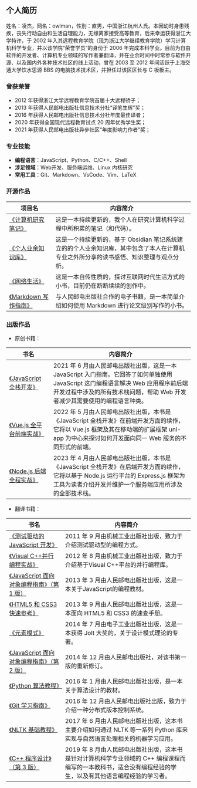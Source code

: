 ## 个人简历

姓名：凌杰，网名：owlman，性别：直男，中国浙江杭州人氏。本因幼时身患残疾，丧失行动自由和生活自理能力，无缘离家接受高等教育，后来幸运获得浙江大学特许，于 2002 年入其远程教育学院（现为浙江大学继续教育学院）学习计算机科学专业，并以该学院“荣誉学员”的身份于 2006 年完成本科学业。目前为自由软件的开发者、计算机专业领域的写作者兼翻译，并在业余时间中时常参与软件开源、以及国内外各种技术社区的线上活动，曾在 2003 至 2012 年间活跃于上海交通大学饮水思源 BBS 的电脑技术技术区，并担任过该区区长与 C 板板主。

### 曾获荣誉

- 2012 年获得浙江大学远程教育学院首届十大远程骄子；
- 2013 年获得人民邮电出版社信息技术分社“译笔生辉”奖；
- 2016 年获得人民邮电出版社信息技术分社年度最佳译者；
- 2020 年获得全国现代远程教育试点 20 周年优秀学生奖；
- 2021 年获得人民邮电出版社异步社区“年度影响力作者”奖；

### 专业技能

- **编程语言**：JavaScript、Python、C/C++、Shell
- **涉足领域**：Web开发、服务端运维、Linux 内核研究
- **常用工具**：Git、Markdown、VsCode、Vim、LaTeX

### 开源作品

| 项目名  | 内容简介              |
| ------- | ----------------- |
| [《计算机研究笔记》](https://github.com/owlman/study_note) | 这是一本持续更新的，我个人在研究计算机科学过程中所积累的笔记（和代码）。 |
| [《个人业余知识库》](https://github.com/owlman/Knowledge_base) | 这是一个持续更新的，基于 Obsidian 笔记系统建立的的个人业余知识库，其中包含了本人在计算机专业之外所分享的读书感悟、知识整理与观点分析。 |
| [《网络生活》](https://github.com/owlman/onlinelife) | 这是一本自传性质的，探讨互联网时代生活方式的小书，目前仍在断断续续的创作中。 |
| [《Markdown 写作指南》](https://github.com/owlman/markdown_guide) | 与人民邮电出版社合作的电子书籍，是一本简单介绍如何使用 Markdown 进行论文级别写作的小书。|

### 出版作品

- 原创书籍：

| 书名  | 内容简介              |
| ----- | ----------------- |
| [《JavaScript 全栈开发》](https://book.douban.com/subject/35493728/) | 2021 年 6 月由人民邮电出版社出版，这是一本 JavaScript 入门指南。它回答了如何单独使用 JavaScript 这门编程语言解决 Web 应用程序前后端开发过程中涉及的所有技术栈问题，帮助 Web 开发者减少其需要使用的编程语言种类。 |
| [《Vue.js 全平台前端实战》](https://book.douban.com/subject/35886403/) | 2022 年 5 月由人民邮电出版社出版，本书是《JavaScript 全栈开发》在前端开发方面的续作，它将以 Vue.js 框架及其在移动端的扩展框架 uni-app 为中心来探讨如何开发面向同一 Web 服务的不同形式的前端。 |
| [《Node.js 后端全程实战》](https://book.douban.com/subject/36374893/) | 2023 年 4 月由人民邮电出版社出版，本书是《JavaScript 全栈开发》在后端开发方面的续作，它将以基于 Node.js 运行平台的 Express.js 框架为工具为读者介绍开发并维护一个服务端应用所涉及的全部技术栈。 |

- 翻译书籍：

| 书名  | 内容简介              |
| ------- | ----------------- |
| [《测试驱动的 JavaScript 开发》](https://book.douban.com/subject/10483528/) | 2011 年 9 月由机械工业出版社出版，致力于介绍测试驱动型的编程方式。|
| [《Visual C++并行编程实战》](https://book.douban.com/subject/11580452/) | 2012 年 8 月由机械工业出版社出版，致力于介绍基于Visual C++平台的并行编程库。       |
| [《JavaScript 面向对象编程指南》（第 1 版）](https://book.douban.com/subject/21372235/) | 2013 年 3 月由人民邮电出版社出版，这是一本关于JavaScript的编程教材。       |
| [《HTML5 和 CSS3 快速参考》](https://book.douban.com/subject/25730129/) | 2013 年 9 月由人民邮电出版社出版，这是一本面向 HTML5 和 CSS3 的速查手册。      |
| [《元素模式》](https://book.douban.com/subject/25908396/) | 2014 年 7 月由电子工业出版社出版，这是一本获得 Jolt 大奖的，关于设计模式理论的专著。 |
| [《JavaScript 面向对象编程指南》（第 2 版）](https://book.douban.com/subject/26302623/) | 2014 年 12 月由人民邮电出版社，对该书第一版的重新修订。            |
| [《Python 算法教程》](https://book.douban.com/subject/26699412/) | 2016 年 1 月由人民邮电出版社出版，是一本关于算法设计的教材。      |
| [《Git 学习指南》](https://book.douban.com/subject/26967729/) | 2016 年 12 月由人民邮电出版社出版，致力于介绍一种分布式版本控制系统。      |
| [《NLTK 基础教程》](https://book.douban.com/subject/27057666/) | 2017 年 6 月由人民邮电出版社出版，这本书主要介绍如何通过 NLTK 等一系列 Python 库来实现与自然语言处理相关的机器学习应用。|
| [《C++ 程序设计》（第 3 版）](https://book.douban.com/subject/34711734/) | 2019 年 8 月由人民邮电出版社出版，这本书是针对计算机科学专业领域的 C++ 编程课程而编写的一本教科书，适合没有编程经验的学生，以及有其他语言编程经验的学习者。 |
